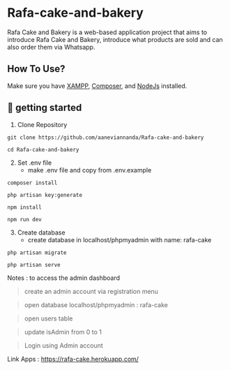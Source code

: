 # Rafa-cake-and-bakery

Rafa Cake and Bakery is a web-based application project that aims to introduce Rafa Cake and Bakery, introduce what products are sold and can also order them via Whatsapp.

## How To Use?

Make sure you have [XAMPP](https://www.apachefriends.org/download.html), [Composer](https://getcomposer.org/download/), and [NodeJs](https://nodejs.org/en/download/) installed.

## :memo: getting started
1. Clone Repository
```
git clone https://github.com/aaneviannanda/Rafa-cake-and-bakery
```
```
cd Rafa-cake-and-bakery
```
2. Set .env file
    - make .env file and copy from .env.example
```
composer install
```
```
php artisan key:generate
```
```
npm install
```
```
npm run dev
```
3. Create database
    - create database in localhost/phpmyadmin with name: rafa-cake
```
php artisan migrate
```
```
php artisan serve
```

Notes : to access the admin dashboard
> create an admin account via registration menu

> open database localhost/phpmyadmin : rafa-cake

> open users table

> update isAdmin from 0 to 1

> Login using Admin account


Link Apps : https://rafa-cake.herokuapp.com/
